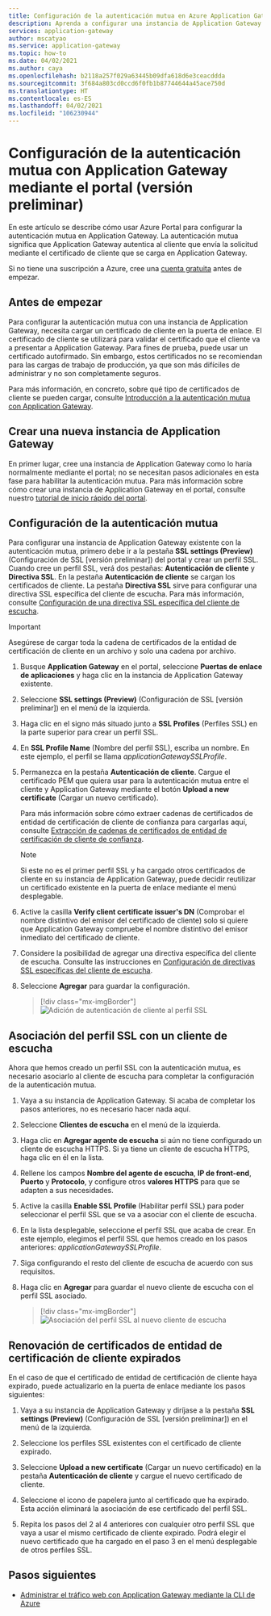 ```yaml
---
title: Configuración de la autenticación mutua en Azure Application Gateway mediante el portal
description: Aprenda a configurar una instancia de Application Gateway para que tenga autenticación mutua mediante el portal.
services: application-gateway
author: mscatyao
ms.service: application-gateway
ms.topic: how-to
ms.date: 04/02/2021
ms.author: caya
ms.openlocfilehash: b2118a257f029a63445b09dfa618d6e3ceacddda
ms.sourcegitcommit: 3f684a803cd0ccd6f0fb1b87744644a45ace750d
ms.translationtype: HT
ms.contentlocale: es-ES
ms.lasthandoff: 04/02/2021
ms.locfileid: "106230944"
---
```

# <a name="configure-mutual-authentication-with-application-gateway-through-portal-preview"></a>Configuración de la autenticación mutua con Application Gateway mediante el portal (versión preliminar)

En este artículo se describe cómo usar Azure Portal para configurar la autenticación mutua en Application Gateway. La autenticación mutua significa que Application Gateway autentica al cliente que envía la solicitud mediante el certificado de cliente que se carga en Application Gateway. 

Si no tiene una suscripción a Azure, cree una [cuenta gratuita](https://azure.microsoft.com/free/?WT.mc_id=A261C142F) antes de empezar.

## <a name="before-you-begin"></a>Antes de empezar

Para configurar la autenticación mutua con una instancia de Application Gateway, necesita cargar un certificado de cliente en la puerta de enlace. El certificado de cliente se utilizará para validar el certificado que el cliente va a presentar a Application Gateway. Para fines de prueba, puede usar un certificado autofirmado. Sin embargo, estos certificados no se recomiendan para las cargas de trabajo de producción, ya que son más difíciles de administrar y no son completamente seguros. 

Para más información, en concreto, sobre qué tipo de certificados de cliente se pueden cargar, consulte [Introducción a la autenticación mutua con Application Gateway](./mutual-authentication-overview.md#certificates-supported-for-mutual-authentication).

## <a name="create-a-new-application-gateway"></a>Crear una nueva instancia de Application Gateway

En primer lugar, cree una instancia de Application Gateway como lo haría normalmente mediante el portal; no se necesitan pasos adicionales en esta fase para habilitar la autenticación mutua. Para más información sobre cómo crear una instancia de Application Gateway en el portal, consulte nuestro [tutorial de inicio rápido del portal](./quick-create-portal.md).

## <a name="configure-mutual-authentication"></a>Configuración de la autenticación mutua 

Para configurar una instancia de Application Gateway existente con la autenticación mutua, primero debe ir a la pestaña **SSL settings (Preview)** (Configuración de SSL [versión preliminar]) del portal y crear un perfil SSL. Cuando cree un perfil SSL, verá dos pestañas: **Autenticación de cliente** y **Directiva SSL**. En la pestaña **Autenticación de cliente** se cargan los certificados de cliente. La pestaña **Directiva SSL** sirve para configurar una directiva SSL específica del cliente de escucha. Para más información, consulte [Configuración de una directiva SSL específica del cliente de escucha](./application-gateway-configure-listener-specific-ssl-policy.md).

> [!IMPORTANT]
> Asegúrese de cargar toda la cadena de certificados de la entidad de certificación de cliente en un archivo y solo una cadena por archivo.

1. Busque **Application Gateway** en el portal, seleccione **Puertas de enlace de aplicaciones** y haga clic en la instancia de Application Gateway existente.

2. Seleccione **SSL settings (Preview)** (Configuración de SSL [versión preliminar]) en el menú de la izquierda.

3. Haga clic en el signo más situado junto a **SSL Profiles** (Perfiles SSL) en la parte superior para crear un perfil SSL.

4. En **SSL Profile Name** (Nombre del perfil SSL), escriba un nombre. En este ejemplo, el perfil se llama *applicationGatewaySSLProfile*. 

5. Permanezca en la pestaña **Autenticación de cliente**. Cargue el certificado PEM que quiera usar para la autenticación mutua entre el cliente y Application Gateway mediante el botón **Upload a new certificate** (Cargar un nuevo certificado). 

    Para más información sobre cómo extraer cadenas de certificados de entidad de certificación de cliente de confianza para cargarlas aquí, consulte [Extracción de cadenas de certificados de entidad de certificación de cliente de confianza](./mutual-authentication-certificate-management.md).

   > [!NOTE]
   > Si este no es el primer perfil SSL y ha cargado otros certificados de cliente en su instancia de Application Gateway, puede decidir reutilizar un certificado existente en la puerta de enlace mediante el menú desplegable. 

6. Active la casilla **Verify client certificate issuer's DN** (Comprobar el nombre distintivo del emisor del certificado de cliente) solo si quiere que Application Gateway compruebe el nombre distintivo del emisor inmediato del certificado de cliente. 

7. Considere la posibilidad de agregar una directiva específica del cliente de escucha. Consulte las instrucciones en [Configuración de directivas SSL específicas del cliente de escucha](./application-gateway-configure-listener-specific-ssl-policy.md).

8. Seleccione **Agregar** para guardar la configuración.
    > [!div class="mx-imgBorder"]
    > ![Adición de autenticación de cliente al perfil SSL](./media/mutual-authentication-portal/mutual-authentication-portal.png)

## <a name="associate-the-ssl-profile-with-a-listener"></a>Asociación del perfil SSL con un cliente de escucha

Ahora que hemos creado un perfil SSL con la autenticación mutua, es necesario asociarlo al cliente de escucha para completar la configuración de la autenticación mutua. 

1. Vaya a su instancia de Application Gateway. Si acaba de completar los pasos anteriores, no es necesario hacer nada aquí. 

2. Seleccione **Clientes de escucha** en el menú de la izquierda. 

3. Haga clic en **Agregar agente de escucha** si aún no tiene configurado un cliente de escucha HTTPS. Si ya tiene un cliente de escucha HTTPS, haga clic en él en la lista. 

4. Rellene los campos **Nombre del agente de escucha**, **IP de front-end**, **Puerto** y **Protocolo**, y configure otros **valores HTTPS** para que se adapten a sus necesidades.

5. Active la casilla **Enable SSL Profile** (Habilitar perfil SSL) para poder seleccionar el perfil SSL que se va a asociar con el cliente de escucha. 

6. En la lista desplegable, seleccione el perfil SSL que acaba de crear. En este ejemplo, elegimos el perfil SSL que hemos creado en los pasos anteriores: *applicationGatewaySSLProfile*. 

7. Siga configurando el resto del cliente de escucha de acuerdo con sus requisitos. 

8. Haga clic en **Agregar** para guardar el nuevo cliente de escucha con el perfil SSL asociado. 

    > [!div class="mx-imgBorder"]
    > ![Asociación del perfil SSL al nuevo cliente de escucha](./media/mutual-authentication-portal/mutual-authentication-listener-portal.png)

## <a name="renew-expired-client-ca-certificates"></a>Renovación de certificados de entidad de certificación de cliente expirados

En el caso de que el certificado de entidad de certificación de cliente haya expirado, puede actualizarlo en la puerta de enlace mediante los pasos siguientes: 

1. Vaya a su instancia de Application Gateway y diríjase a la pestaña **SSL settings (Preview)** (Configuración de SSL [versión preliminar]) en el menú de la izquierda. 
 
1. Seleccione los perfiles SSL existentes con el certificado de cliente expirado. 
 
1. Seleccione **Upload a new certificate** (Cargar un nuevo certificado) en la pestaña **Autenticación de cliente** y cargue el nuevo certificado de cliente. 
 
1. Seleccione el icono de papelera junto al certificado que ha expirado. Esta acción eliminará la asociación de ese certificado del perfil SSL. 

1. Repita los pasos del 2 al 4 anteriores con cualquier otro perfil SSL que vaya a usar el mismo certificado de cliente expirado. Podrá elegir el nuevo certificado que ha cargado en el paso 3 en el menú desplegable de otros perfiles SSL.

## <a name="next-steps"></a>Pasos siguientes

- [Administrar el tráfico web con Application Gateway mediante la CLI de Azure](./tutorial-manage-web-traffic-cli.md)